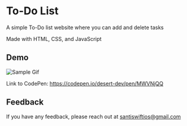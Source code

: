 
# To-Do List 

A simple To-Do list website where you can add and delete tasks

Made with HTML, CSS, and JavaScript

## Demo

![Sample Gif](Demo.gif)

Link to CodePen: https://codepen.io/desert-dev/pen/MWVNjQQ
## Feedback

If you have any feedback, please reach out at santiswiftios@gmail.com

